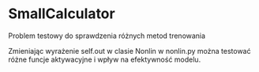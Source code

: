 # SmallCalculator
Problem testowy do sprawdzenia różnych metod trenowania

Zmieniając wyrażenie self.out w clasie Nonlin w nonlin.py można testować różne funcje aktywacyjne i wpływ na efektywność modelu.
